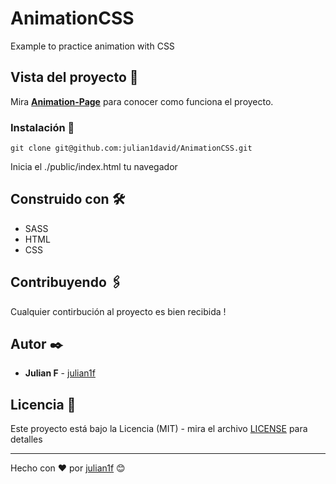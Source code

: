 # AnimationCSS
Example to practice animation with CSS


## Vista del proyecto 🚀

Mira **[Animation-Page](https://julian1david.github.io/AnimationCSS/)** para conocer como funciona el proyecto.


### Instalación 🔧

```
git clone git@github.com:julian1david/AnimationCSS.git
```

Inicia el ./public/index.html  tu navegador


## Construido con 🛠️

* SASS
* HTML
* CSS

## Contribuyendo 🖇️

Cualquier contirbución al proyecto es bien recibida ! 

## Autor ✒️

* **Julian F**  - [julian1f](https://github.com/julian1david)


## Licencia 📄

Este proyecto está bajo la Licencia (MIT) - mira el archivo [LICENSE](LICENSE) para detalles

---
Hecho con ❤️ por [julian1f](https://github.com/julian1david) 😊